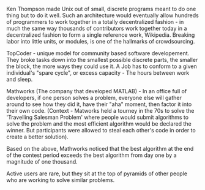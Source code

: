 
Ken Thompson made Unix out of small, discrete programs meant to do one thing but to do it well. Such an architecture would eventually allow hundreds of programmers to work together in a totally decentralized fashion - in much the same way thousands of contributors work together today in a decentralized fashion to form a single reference work, Wikipedia. Breaking labor into little units, or modules, is one of the hallmarks of crowdsourcing.

TopCoder - unique model for community based software developement. They broke tasks down into the smallest possible discrete parts, the smaller the block, the more ways they could use it. A Job has to conform to a given individual's "spare cycle", or excess capacity - The hours between work and sleep.

Mathworks (The company that developed MATLAB) - In an office full of developers, if one person solves a problem, everyone else will gather around to see how they did it, have their "aha" moment, then factor it into their own code. (Context - Matworks held a tourney in the 70s to solve the 'Travelling Salesman Problem' where people would submit algorithms to solve the problem and the most efficient algorithm would be declared the winner. But participants were allowed to steal each other's code in order to create a better solution).

Based on the above, Mathworks noticed that the best algorithm at the end of the contest period exceeds the best algorithm from day one by a magnitude of one thousand.

Active users are rare, but they sit at the top of pyramids of other
people who are working to solve similar problems.
